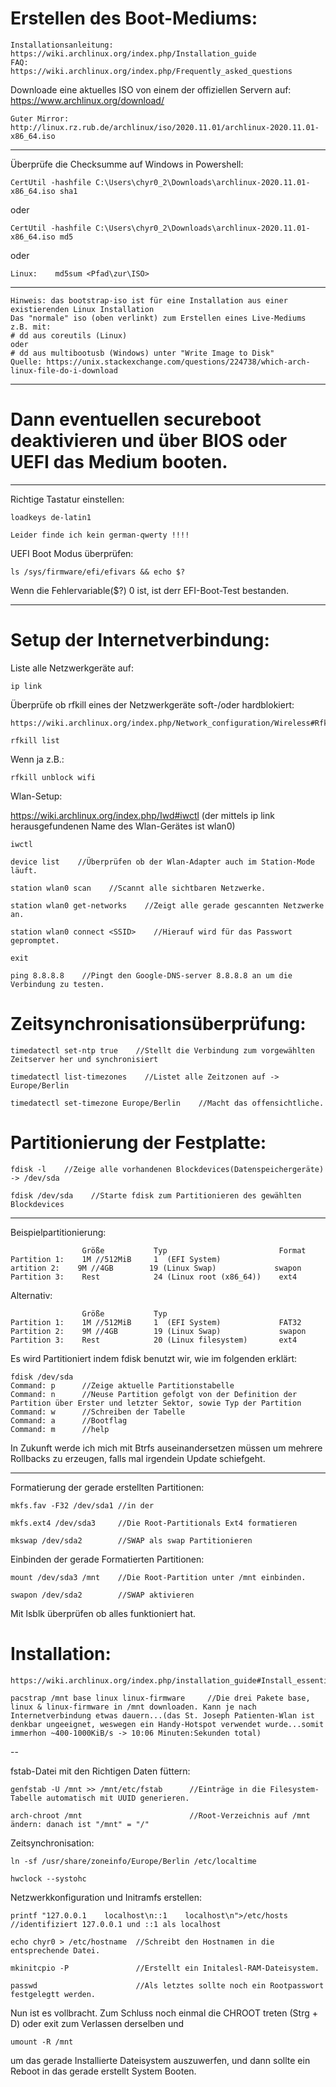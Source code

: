 # Erstellen des Boot-Mediums:

    Installationsanleitung:
    https://wiki.archlinux.org/index.php/Installation_guide
    FAQ:
    https://wiki.archlinux.org/index.php/Frequently_asked_questions
    
Downloade eine aktuelles ISO von einem der offiziellen Servern auf:
https://www.archlinux.org/download/

    Guter Mirror: http://linux.rz.rub.de/archlinux/iso/2020.11.01/archlinux-2020.11.01-x86_64.iso

----

Überprüfe die Checksumme auf Windows in Powershell:

    CertUtil -hashfile C:\Users\chyr0_2\Downloads\archlinux-2020.11.01-x86_64.iso sha1

oder

    CertUtil -hashfile C:\Users\chyr0_2\Downloads\archlinux-2020.11.01-x86_64.iso md5

oder

    Linux:    md5sum <Pfad\zur\ISO>

---- 

    Hinweis: das bootstrap-iso ist für eine Installation aus einer existierenden Linux Installation
    Das "normale" iso (oben verlinkt) zum Erstellen eines Live-Mediums z.B. mit:
    # dd aus coreutils (Linux)
    oder 
    # dd aus multibootusb (Windows) unter "Write Image to Disk"
    Quelle: https://unix.stackexchange.com/questions/224738/which-arch-linux-file-do-i-download

----

# Dann eventuellen secureboot deaktivieren und über BIOS oder UEFI das Medium booten.

----

Richtige Tastatur einstellen:

    loadkeys de-latin1
    
    Leider finde ich kein german-qwerty !!!!

UEFI Boot Modus überprüfen:

    ls /sys/firmware/efi/efivars && echo $?
    
Wenn die Fehlervariable($?) 0 ist, ist derr EFI-Boot-Test bestanden.
    
----

# Setup der Internetverbindung:

Liste alle Netzwerkgeräte auf:

    ip link

Überprüfe ob rfkill eines der Netzwerkgeräte soft-/oder hardblokiert:
    
    https://wiki.archlinux.org/index.php/Network_configuration/Wireless#Rfkill_caveat

    rfkill list
    
Wenn ja z.B.:
    
    rfkill unblock wifi
    
 Wlan-Setup:
 
https://wiki.archlinux.org/index.php/Iwd#iwctl 
(der mittels ip link herausgefundenen Name des Wlan-Gerätes ist wlan0)
     
    iwctl
    
    device list    //Überprüfen ob der Wlan-Adapter auch im Station-Mode läuft.
    
    station wlan0 scan    //Scannt alle sichtbaren Netzwerke.
    
    station wlan0 get-networks    //Zeigt alle gerade gescannten Netzwerke an.
    
    station wlan0 connect <SSID>    //Hierauf wird für das Passwort gepromptet.
    
    exit
    
    ping 8.8.8.8    //Pingt den Google-DNS-server 8.8.8.8 an um die Verbindung zu testen.
    
# Zeitsynchronisationsüberprüfung:

    timedatectl set-ntp true    //Stellt die Verbindung zum vorgewählten Zeitserver her und synchronisiert
    
    timedatectl list-timezones    //Listet alle Zeitzonen auf -> Europe/Berlin
    
    timedatectl set-timezone Europe/Berlin    //Macht das offensichtliche.

# Partitionierung der Festplatte:

    fdisk -l    //Zeige alle vorhandenen Blockdevices(Datenspeichergeräte) -> /dev/sda
    
    fdisk /dev/sda    //Starte fdisk zum Partitionieren des gewählten Blockdevices
    
    
----
Beispielpartitionierung:
    
                    Größe           Typ                         Format
    Partition 1:    1M //512MiB     1  (EFI System)             
    artition 2:    9M //4GB        19 (Linux Swap)             swapon
    Partition 3:    Rest            24 (Linux root (x86_64))    ext4
    
    
Alternativ:

                    Größe           Typ
    Partition 1:    1M //512MiB     1  (EFI System)             FAT32
    Partition 2:    9M //4GB        19 (Linux Swap)             swapon
    Partition 3:    Rest            20 (Linux filesystem)       ext4
    
    
Es wird Partitioniert indem fdisk benutzt wir, wie im folgenden erklärt:

    fdisk /dev/sda
    Command: p      //Zeige aktuelle Partitionstabelle
    Command: n      //Neuse Partition gefolgt von der Definition der Partition über Erster und letzter Sektor, sowie Typ der Partition
    Command: w      //Schreiben der Tabelle
    Command: a      //Bootflag
    Command: m      //help
    
    
In Zukunft werde ich mich mit Btrfs auseinandersetzen müssen um mehrere Rollbacks zu erzeugen, falls mal irgendein Update schiefgeht.

----    
    
Formatierung der gerade erstellten Partitionen:


    mkfs.fav -F32 /dev/sda1 //in der 

    mkfs.ext4 /dev/sda3     //Die Root-Partitionals Ext4 formatieren
    
    mkswap /dev/sda2        //SWAP als swap Partitionieren
    
Einbinden der gerade Formatierten Partitionen:

    mount /dev/sda3 /mnt    //Die Root-Partition unter /mnt einbinden.
    
    swapon /dev/sda2        //SWAP aktivieren
    
Mit lsblk überprüfen ob  alles funktioniert hat.
    
    
# Installation:

    https://wiki.archlinux.org/index.php/installation_guide#Install_essential_packages
    
    pacstrap /mnt base linux linux-firmware     //Die drei Pakete base, linux & linux-firmware in /mnt downloaden. Kann je nach Internetverbindung etwas dauern...(das St. Joseph Patienten-Wlan ist denkbar ungeeignet, weswegen ein Handy-Hotspot verwendet wurde...somit immerhon ~400-1000KiB/s -> 10:06 Minuten:Sekunden total)

-- 

fstab-Datei mit den Richtigen Daten füttern:

    genfstab -U /mnt >> /mnt/etc/fstab      //Einträge in die Filesystem-Tabelle automatisch mit UUID generieren.

    arch-chroot /mnt                        //Root-Verzeichnis auf /mnt ändern: danach ist "/mnt" = "/"

Zeitsynchronisation:

    ln -sf /usr/share/zoneinfo/Europe/Berlin /etc/localtime

    hwclock --systohc  


Netzwerkkonfiguration und Initramfs erstellen:

    printf "127.0.0.1    localhost\n::1    localhost\n">/etc/hosts      //identifiziert 127.0.0.1 und ::1 als localhost

    echo chyr0 > /etc/hostname  //Schreibt den Hostnamen in die entsprechende Datei.

    mkinitcpio -P               //Erstellt ein Initalesl-RAM-Dateisystem.
    
    passwd                      //Als letztes sollte noch ein Rootpasswort festgelegtt werden.
    
    
    
    
Nun ist es vollbracht. Zum Schluss noch einmal die CHROOT treten (Strg + D) oder exit zum Verlassen derselben und 
    
    umount -R /mnt    

um das gerade Installierte Dateisystem auszuwerfen, und dann sollte ein Reboot in das gerade erstellt System Booten.








